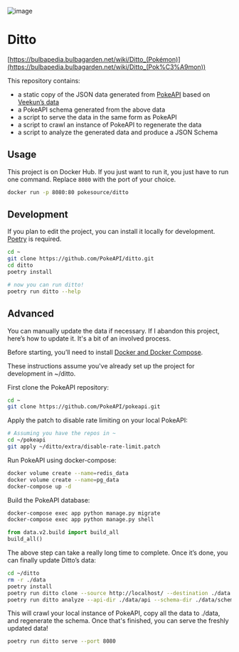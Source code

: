 ![image](https://img.shields.io/docker/pulls/pokesource/ditto.svg?maxAge=3600%20:target:%20https://hub.docker.com/r/pokesource/ditto/)

# Ditto

[https://bulbapedia.bulbagarden.net/wiki/Ditto_(Pokémon)](https://bulbapedia.bulbagarden.net/wiki/Ditto_(Pok%C3%A9mon))

This repository contains:

 -   a static copy of the JSON data generated from
     [PokeAPI](https://github.com/PokeAPI/pokeapi) based on
     [Veekun’s data](https://github.com/veekun/pokedex)
 -   a PokeAPI schema generated from the above data
 -   a script to serve the data in the same form as PokeAPI
 -   a script to crawl an instance of PokeAPI to regenerate the data
 -   a script to analyze the generated data and produce a JSON Schema

## Usage

This project is on Docker Hub. If you just want to run it, you just have
to run one command. Replace `8080` with the port of your choice.

``` bash
docker run -p 8080:80 pokesource/ditto
```

## Development

If you plan to edit the project, you can install it locally for
development. [Poetry](https://poetry.eustace.io/) is required.

``` bash
cd ~
git clone https://github.com/PokeAPI/ditto.git
cd ditto
poetry install

# now you can run ditto!
poetry run ditto --help
```

## Advanced

You can manually update the data if necessary. If I abandon this
project, here’s how to update it. It's a bit of an involved process.

Before starting, you’ll need to install [Docker and Docker
Compose](https://docs.docker.com/compose/install/).

These instructions assume you've already set up the project for
development in \~/ditto.

First clone the PokeAPI repository:

``` bash
cd ~
git clone https://github.com/PokeAPI/pokeapi.git
```

Apply the patch to disable rate limiting on your local PokeAPI:

``` bash
# Assuming you have the repos in ~
cd ~/pokeapi
git apply ~/ditto/extra/disable-rate-limit.patch
```

Run PokeAPI using docker-compose:

``` bash
docker volume create --name=redis_data
docker volume create --name=pg_data
docker-compose up -d
```

Build the PokeAPI database:

``` bash
docker-compose exec app python manage.py migrate
docker-compose exec app python manage.py shell
```

``` python
from data.v2.build import build_all
build_all()
```

The above step can take a really long time to complete. Once it’s done,
you can finally update Ditto’s data:

``` bash
cd ~/ditto
rm -r ./data
poetry install
poetry run ditto clone --source http://localhost/ --destination ./data
poetry run ditto analyze --api-dir ./data/api --schema-dir ./data/schema
```

This will crawl your local instance of PokeAPI, copy all the data to
./data, and regenerate the schema. Once that's finished, you can serve
the freshly updated data!

``` bash
poetry run ditto serve --port 8080
```

